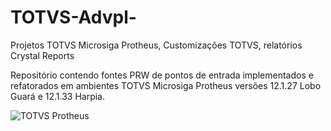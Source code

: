 # TOTVS-Advpl-
Projetos TOTVS Microsiga Protheus, Customizações TOTVS, relatórios Crystal Reports

Repositório contendo fontes PRW de pontos de entrada implementados e refatorados em ambientes TOTVS Microsiga Protheus versões 12.1.27 Lobo Guará e 12.1.33 Harpia.

![TOTVS Protheus](https://user-images.githubusercontent.com/32331120/175661609-c9053587-6e0d-4e9c-9a73-ff9318a26379.jpg)
